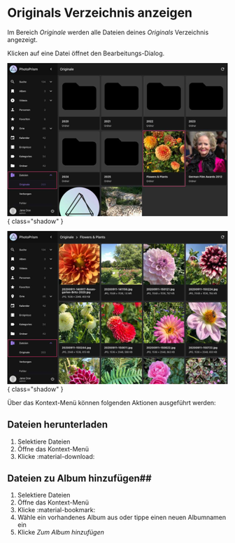 # Originals Verzeichnis anzeigen #

Im Bereich *Originale* werden alle Dateien deines *Originals* Verzeichnis angezeigt.

Klicken auf eine Datei öffnet den Bearbeitungs-Dialog. 

![Screenshot](img/files-2503-german.jpg){ class="shadow" }

![Screenshot](img/files-2-2503-german.jpg){ class="shadow" }


Über das Kontext-Menü können folgenden Aktionen ausgeführt werden:

## Dateien herunterladen ##
1. Selektiere Dateien 
2. Öffne das Kontext-Menü
3. Klicke :material-download:


## Dateien zu Album hinzufügen##
1. Selektiere Dateien
2. Öffne das Kontext-Menü
3. Klicke :material-bookmark:
4. Wähle ein vorhandenes Album aus oder tippe einen neuen Albumnamen ein
5. Klicke *Zum Album hinzufügen*
